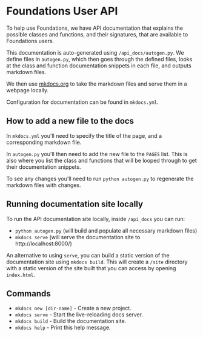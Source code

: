 # Foundations User API

To help use Foundations, we have API documentation that explains the possible classes and functions, and their signatures, that are available to Foundations users.

This documentation is auto-generated using `/api_docs/autogen.py`. We define files in `autogen.py`, which then goes through the defined files, looks at the class and function documentation snippets in each file, and outputs markdown files.

We then use [mkdocs.org](https://mkdocs.org) to take the markdown files and serve them in a webpage locally.

Configuration for documentation can be found in `mkdocs.yml`.

## How to add a new file to the docs

In `mkdocs.yml` you'll need to specify the title of the page, and a corresponding markdown file.

In `autogen.py` you'll then need to add the new file to the `PAGES` list. This is also where you list the class and functions that will be looped through to get their documentation snippets.

To see any changes you'll need to run `python autogen.py` to regenerate the markdown files with changes.

## Running documentation site locally

To run the API documentation site locally, inside `/api_docs` you can run:

- `python autogen.py` (will build and populate all necessary markdown files)
- `mkdocs serve` (will serve the documentation site to http://localhost:8000/)

An alternative to using `serve`, you can build a static version of the documentation site using `mkdocs build`. This will create a `/site` directory with a static version of the site built that you can access by opening `index.html`.


## Commands

* `mkdocs new [dir-name]` - Create a new project.
* `mkdocs serve` - Start the live-reloading docs server.
* `mkdocs build` - Build the documentation site.
* `mkdocs help` - Print this help message.

